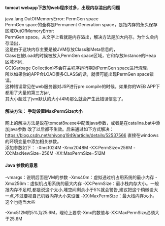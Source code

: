#### tomcat webapp下放的web程序过多，出现内存溢出的问题
java.lang.OutOfMemoryError: PermGen space  
PermGen space的全称是Permanent Generation space，是指内存的永久保存区域OutOfMemoryError:  
 PermGen space。从文字上看就是内存溢出，解决方法是加大内存。为什么会内存溢出，  
 这是由于这块内存主要是被JVM存放Class和Meta信息的，  
 Class在被Load的时候被放入PermGen space区域，它和存放Instance的Heap区域不同,  
 GC(Garbage Collection)不会在主程序运行期对PermGen space进行清理，  
 所以如果你的APP会LOAD很多CLASS的话，就很可能出现PermGen space错误。  
 这种错误常见在web服务器对JSP进行pre compile的时候。如果你的WEB APP下都用了大量的第三方jar,   
 其大小超过了jvm默认的大小(4M)那么就会产生此错误信息了。 

#### 解决方法： 手动设置MaxPermSize大小 
网上的解决方法是说在tomcat8w.exe中配置java参数，或者是在catalina.bat中添加java参数
改了以后都不生效。后来通过如下方式解决：  
https://blog.csdn.net/shiyong1949/article/details/52537566
直接在windows的环境变量中添加相关参数。  
添加参数如下：
 -Xms1024M -Xmx2048M -XX:PermSize=256M -XX:MaxNewSize=256M -XX:MaxPermSize=512M 

#### Java 参数的意思
-vmargs：说明后面是VM的参数
-Xms40m：虚拟通过机占用系统的最小内存
-Xmx256m：虚拟机占用系统的最大内存
-XX:PermSize：最小栈内存大小。一般报内存不足时,都是说这个太小,堆空间剩余小于5%就会警告,建议把这个稍微设大一点,不过要视自己机器内存大小来设置
-XX:MaxPermSize：最大栈内存大小。这个也适当大些

-Xmx512M的5%为25.6M，理论上要求-Xmx的数值与-XX:MaxPermSize必须大于25.6M

